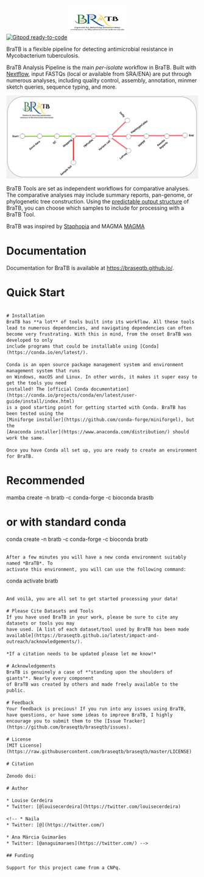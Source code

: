 <!-- [![GitHub release (latest by date)](https://img.shields.io/github/v/release/braseqtb/braseqtb)](https://github.com/braseqtb/braseqtb/releases) -->
<!-- [![Anaconda-Server Badge](https://anaconda.org/bioconda/braseqtb/badges/downloads.svg)](https://anaconda.org/bioconda/braseqtb) -->
[![Gitpod ready-to-code](https://img.shields.io/badge/Gitpod-ready--to--code-908a85?logo=gitpod)](https://gitpod.io/#https://github.com/braseqtb/braseqtb)
<img src='data/braseqtb-logo.png' width="150" height="90">    


BraTB is a flexible pipeline for detecting antimicrobial resistance in Mycobacterium tuberculosis.

BraTB Analysis Pipeline is the main *per-isolate* workflow in BraTB. Built with
[Nextflow](https://www.nextflow.io/), input FASTQs (local or available from SRA/ENA)
are put through numerous analyses, including quality control, assembly, annotation,
minmer sketch queries, sequence typing, and more.

![bratb Overview](data/braseqtb-workflow.jpg)

BraTB Tools are set as independent workflows for comparative analyses. The comparative analyses
may include summary reports, pan-genome, or phylogenetic tree construction. Using the
[predictable output structure](https://braseqtb.github.io/latest/full-guide/) of BraTB, you can
choose which samples to include for processing with a BraTB Tool.

BraTB was inspired by [Staphopia](https://staphopia.github.io/) and MAGMA [MAGMA](https://github.com/TORCH-Consortium/MAGMA?tab=readme-ov-file#Prerequisites) 

# Documentation
Documentation for BraTB is available at https://braseqtb.github.io/.

# Quick Start
```

# Installation
BraTB has **a lot** of tools built into its workflow. All these tools
lead to numerous dependencies, and navigating dependencies can often become very frustrating. With this in mind, from the onset BraTB was developed to only
include programs that could be installable using [Conda](https://conda.io/en/latest/).

Conda is an open source package management system and environment management system that runs
on Windows, macOS and Linux. In other words, it makes it super easy to get the tools you need
installed! The [official Conda documentation](https://conda.io/projects/conda/en/latest/user-guide/install/index.html)
is a good starting point for getting started with Conda. BraTB has been tested using the
[Miniforge installer](https://github.com/conda-forge/miniforgel), but the
[Anaconda installer](https://www.anaconda.com/distribution/) should work the same.

Once you have Conda all set up, you are ready to create an environment for BraTB.

```
# Recommended
mamba create -n bratb -c conda-forge -c bioconda brastb

# or with standard conda
conda create -n bratb -c conda-forge -c bioconda bratb
```

After a few minutes you will have a new conda environment suitably named *BraTB*. To
activate this environment, you will can use the following command:

```
conda activate bratb
```

And voilà, you are all set to get started processing your data!

# Please Cite Datasets and Tools
If you have used BraTB in your work, please be sure to cite any datasets or tools you may
have used. [A list of each dataset/tool used by BraTB has been made available](https://braseqtb.github.io/latest/impact-and-outreach/acknowledgements/). 

*If a citation needs to be updated please let me know!*

# Acknowledgements
BraTB is genuinely a case of *"standing upon the shoulders of giants"*. Nearly every component
of BraTB was created by others and made freely available to the public.

# Feedback
Your feedback is precious! If you run into any issues using BraTB, have questions, or have some ideas to improve BraTB, I highly encourage you to submit them to the [Issue Tracker](https://github.com/braseqtb/braseqtb/issues).

# License
[MIT License](https://raw.githubusercontent.com/braseqtb/braseqtb/master/LICENSE)

# Citation

Zenodo doi: 

# Author

* Louise Cerdeira
* Twitter: [@louisecerdeira](https://twitter.com/louisecerdeira)

<!-- * Naila
* Twitter: [@](https://twitter.com/)

* Ana Márcia Guimarães
* Twitter: [@anaguimaraes](https://twitter.com/) -->

## Funding

Support for this project came from a CNPq.

